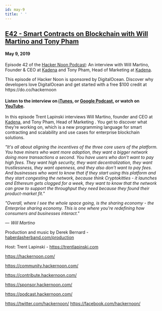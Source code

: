 ```yaml
---
id: may-9
title: ' '
---
```


<h2><a href="https://podcast.hackernoon.com/e/smart-contracts-on-blockchain-with-will-martino-and-tony-pham/">E42 - Smart Contracts on Blockchain with Will Martino and Tony Pham</a></h2>
<h4>May 9, 2019</h4>

<p>
Episode 42 of the <a href="https://podcast.hackernoon.com/">Hacker Noon Podcast</a>: An interview with Will Martino, Founder & CEO at <a href="https://kadena.io/en/">Kadena</a> and Tony Pham, Head of Marketing at <a href="https://kadena.io/en/">Kadena</a>.
</p>
This episode of Hacker Noon is sponsored by DigitalOcean. Discover why developers love DigitalOcean and get started with a free $100 credit at https://do.co/hackernoon
<h4><strong>Listen to the interview on <a href="https://itunes.apple.com/us/podcast/product-iteration-with-hacker-noon-interim-cto-dane-lyons/id1436233955?i=1000421970409&mt=2">iTunes</a>, or <a href="https://play.google.com/music/m/Dfuna5a4pzsmjr76bxabkxdrhim?t=Product_Iteration_with_Hacker_Noon_Interim_CTO_Dane_Lyons-Hacker_Noon_Podcast">Google Podcast</a>, or watch on <a href="https://www.youtube.com/channel/UChu5YILgrOYOfkfRlTB-D-g">YouTube</a>.</strong></h4>


<p>
In this episode Trent Lapinski interviews Will Martino, founder and CEO at <a href="https://kadena.io/en/">Kadena</a>, and Tony Pham, Head of Marketing . You get to discover what they’re working on, which is a new programming language for smart contracting and scalability and use cases for enterprise blockchain solutions.
</p>
<p>
<em>"It's all about aligning the incentives of the three core users of the platform. You have miners who want more adoption, they want a bigger network doing more transactions a second. You have users who don't want to pay high fees. They want high security, they want decentralization, they want trustlessness, they want openness, and they also don't want to pay fees. And businesses who want to know that if they start using this platform and they start congesting the network, because think Cryptokitties - it launches and Ethereum gets clogged for a week, they want to know that the network can grow to support the throughput they need because they found their product-market fit."</em>
</p>
 
<p>
<em>"Overall, where I see the whole space going, is the sharing economy - the Enterprise sharing economy. This is one where you're redefining how consumers and businesses interact."</em>
</p>
<p>
<em>—<strong> </strong> Will Martino</em>
</p>
 
<p>
Production and music by Derek Bernard - <a href="http://haberdasherband.com/production?fbclid=IwAR2d8t0cNGHRm1ajmUNWKZ-TMUMawREhvIHSy54LKcOElf7v_TOvkAjZ78Y">haberdasherband.com/production</a>
</p>
Host: Trent Lapinski - <a href="https://trentlapinski.com/">https://trentlapinski.com</a>
 
<p>
<a href="https://hackernoon.com/">https://hackernoon.com/</a>  
</p>
<a href="https://community.hackernoon.com/">https://community.hackernoon.com/</a> 
<p>
<a href="https://contribute.hackernoon.com/">https://contribute.hackernoon.com/</a> 
</p>
<a href="https://sponsor.hackernoon.com/">https://sponsor.hackernoon.com/</a> 
<p>
<a href="https://podcast.hackernoon.com/">https://podcast.hackernoon.com/</a> 
</p>
<a href="https://twitter.com/hackernoon/">https://twitter.com/hackernoon/</a> 
<a href="https://facebook.com/hackernoon/">https://facebook.com/hackernoon/</a> 
